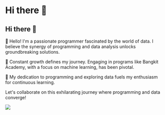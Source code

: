 # Hi there 👋
## Hi there 👋

👋 Hello! I'm a passionate programmer fascinated by the world of data. I believe the synergy of programming and data analysis unlocks groundbreaking solutions.

🌱 Constant growth defines my journey. Engaging in programs like Bangkit Academy, with a focus on machine learning, has been pivotal.

🚀 My dedication to programming and exploring data fuels my enthusiasm for continuous learning.

Let's collaborate on this exhilarating journey where programming and data converge!

<!-- GitHub stats from https://github.com/anuraghazra/github-readme-stats -->
![](https://github-readme-stats.vercel.app/api?username=Gian-18&theme=tokyonight&hide_border=false&include_all_commits=true&count_private=true)<br/>
